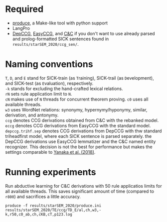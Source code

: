 # Required

* [produce](https://github.com/texttheater/produce), a Make-like tool with python support
* LangPro
* [DepCCG](https://github.com/masashi-y/depccg), [EasyCCG](https://github.com/mikelewis0/easyccg), and [C&C](https://github.com/chrzyki/candc)
if you don't want to use already parsed and prolog-formatted SICK sentences found in `results/starSEM_2020/ccg_sen/`.

# Naming conventions

`T`, `D`, and `E` stand for SICK-train (as `T`raining), SICK-trail (as `D`evelopment), and SICK-test (as `E`valuation), respectively.  
`-k` stands for excluding the hand-crafted lexical relations.  
`rN` sets rule application limit to `N`.   
`cN` makes use of `N` threads for concurrent theorem proving. `c0` uses all available threads.  
`w3` uses WordNet relations: synonymy, hypernymy/hyponymy, similar, derivation, and antonymy.  
`ccg` denotes CCG derivations obtained from C&C with the rebanked model.  
`eccg` denotes CCG derivations from EasyCCG with the standard model.  
`depccg.trihf.sep` denotes CCG derivations from DepCCG with thw standard triheadfirst model, where each SICK sentence is parsed separately.
the DepCCG derivations use EasyCCG lemmatizer and the C&C named entity recognizer.
This decision is not the best for performance but makes the settings comparable to [Yanaka et al. (2018)](https://www.aclweb.org/anthology/N18-1069/). 


# Running experiments

Run abductive learning for C&C derivations with 50 rule applicatios limits for all available threads.
This saves significant amount of time (compared to `r800`) and sacrifices a little accuracy. 
```
produce -f results/starSEM_2020/produce.ini results/starSEM_2020/TE/ccg/TD_E/al,ch,w3,-k,r50,c0_ab,ch,cKB,cT,p123.log 
```


